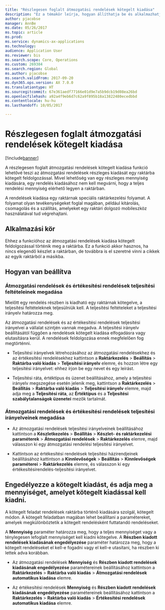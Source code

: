 ```yaml
---
title: "Részlegesen foglalt átmozgatási rendelések kötegelt kiadása"
description: "Ez a témakör leírja, hogyan állíthatja be és alkalmazhatja mobileszközről a részlegesen foglalt átmozgatási rendelések kötegelt kiadását."
author: pjacobse
manager: AnnBe
ms.date: 05/26/2017
ms.topic: article
ms.prod: 
ms.service: dynamics-ax-applications
ms.technology: 
audience: Application User
ms.reviewer: bis
ms.search.scope: Core, Operations
ms.custom: 269384
ms.search.region: Global
ms.author: pjacobse
ms.search.validFrom: 2017-09-20
ms.dyn365.ops.version: AX 7.0.0
ms.translationtype: HT
ms.sourcegitcommit: 67e361aedf77166e01d9e7a5b9dcb19d08ea26bd
ms.openlocfilehash: a92a4f9eb6d7c62a9f895b18a13822480ecedbbd
ms.contentlocale: hu-hu
ms.lasthandoff: 10/05/2017

---
```


# <a name="batch-release-of-partially-reserved-transfer-orders"></a>Részlegesen foglalt átmozgatási rendelések kötegelt kiadása

[!include[banner](../includes/banner.md)]

A részlegesen foglalt átmozgatási rendelések kötegelt kiadása funkció lehetővé teszi az átmozgatási rendelések részleges kiadását egy raktárba kötegelt feldolgozással.
Mivel lehetőség van egy részleges mennyiség kiadására, egy rendelés kiadásához nem kell megvárni, hogy a teljes rendelési mennyiség elérhető legyen a raktárban.

A rendelések kiadása egy raktárnak speciális raktárkezelési folyamat. A folyamat olyan tevékenységeket foglal magában, például kitárolás, csomagolás és a szállítás, amelyeket egy raktári dolgozó mobileszköz használatával tud végrehajtani.

## <a name="where-it-applies"></a>Alkalmazási kör

Ehhez a funkcióhoz az átmozgatási rendelések kiadása kötegelt feldolgozással történik meg a raktárba. Ez a funkció akkor hasznos, ha nincs elegendő készlet a raktárban, de továbbra is el szeretné vinni a cikkek az egyik raktárból a másikba.

## <a name="how-it-is-set-up"></a>Hogyan van beállítva

### <a name="specify-fulfillment-criteria-for-transfer-orders-and-sales-orders"></a>Átmozgatási rendelések és értékesítési rendelések teljesítési feltételeinek megadása

Mielőtt egy rendelés részben is kiadható egy raktárnak kötegelve, a teljesítési feltételeknek teljesülniük kell. A teljesítési feltételeket a teljesítési irányelv határozza meg.

Az átmozgatási rendelések és az értékesítési rendelések teljesítési irányelvei a vállalat szintjén vannak megadva. A teljesítési irányelv beállításától függően a rendelések kötegelt kiadása elfogadásra vagy elutasításra kerül. A rendelések feldolgozása ennek megfelelően fog megtörténni.

-   Teljesítési irányelvek létrehozásához az átmozgatási rendelésekhez és az értékesítési rendelésekhez kattintson a **Raktárkezelés** \> **Beállítás** \> **Raktárba való kiadás** \> **Teljesítési irányelv**  elemre, és hozzon létre egy teljesítési irányelvet: ehhez írjon be egy nevet és egy leírást.

-   Teljesítési ráta, értéktípus és üzenet beállításához, amely a teljesítési irányelv megszegése esetén jelenik meg, kattintson a **Raktárkezelés** \> **Beállítás** \> **Raktárba való kiadás** \> **Teljesítési irányelv** elemre, majd adja meg a **Teljesítési ráta**, az **Értéktípus** és a **Teljesítési szabálytalanságok üzenetei** mezők tartalmát.

### <a name="set-the-fulfillment-policies-for-transfer-orders-and-sales-orders"></a>Átmozgatási rendelések és értékesítési rendelések teljesítési irányelveinek megadása

-   Az átmozgatási rendelések teljesítési irányelveinek beállításához kattintson a **Készletkezelés** \> **Beállítás** \> **Készlet- és raktárkezelési paraméterek** \> **Átmozgatási rendelések** \> **Raktárkezelés** elemre, majd válasszon ki egy átmozgatási rendelési teljesítési irányelvet.

-   Kattintson az értékesítési rendelések teljesítési házirendjeinek beállításához kattintson a **Kinnlevőségek** \> **Beállítás** \> **Kinnlevőségek paraméterei** \> **Raktárkezelés** elemre, és válasszon ki egy értékesítésirendelés-teljesítési irányelvet.

## <a name="allow-release-in-a-batch-and-specify-the-quantity-that-should-be-release-in-a-batch"></a>Engedélyezze a kötegelt kiadást, és adja meg a mennyiséget, amelyet kötegelt kiadással kell kiadni.

A kötegelt feladat rendelések raktárba történő kiadására szolgál, kötegelt módon. A kötegelt feladatban magában lehet beállítani a paramétereket, amelyek megkülönböztetik a kötegelt rendelésként futtatandó rendeléseket.

A **Mennyiség** paraméter határozza meg, hogy a teljes mennyiséget vagy a ténylegesen lefoglalt mennyiséget kell kiadni kötegelve. A **Részben kiadott rendelések kiadásának engedélyezése** paraméter határozza meg, hogy a kötegelt rendeléseket el kell-e fogadni vagy el kell-e utasítani, ha részben ki lettek adva korábban.

-   Az átmozgatási rendelések **Mennyiség** és **Részben kiadott rendelések kiadásának engedélyezése** paramétereinek beállításához kattintson a **Raktárkezelés** \> **Raktárba való kiadás** \> **Átmozgatási rendelések automatikus kiadása** elemre.

-   Az értékesítési rendelések **Mennyiség** és **Részben kiadott rendelések kiadásának engedélyezése** paramétereinek beállításához kattintson a **Raktárkezelés** \> **Raktárba való kiadás** \> **Értékesítési rendelések automatikus kiadása** elemre.

